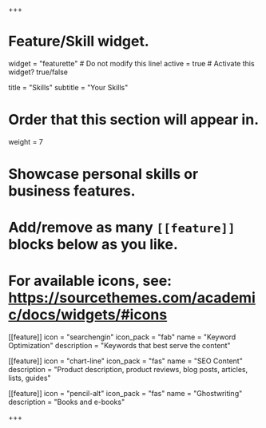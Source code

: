 +++
# Feature/Skill widget.
widget = "featurette"  # Do not modify this line!
active = true  # Activate this widget? true/false

title = "Skills"
subtitle = "Your Skills"

# Order that this section will appear in.
weight = 7

# Showcase personal skills or business features.
# 
# Add/remove as many `[[feature]]` blocks below as you like.
# 
# For available icons, see: https://sourcethemes.com/academic/docs/widgets/#icons

[[feature]]
  icon = "searchengin"
  icon_pack = "fab"
  name = "Keyword Optimization"
  description = "Keywords that best serve the content"
  
[[feature]]
  icon = "chart-line"
  icon_pack = "fas"
  name = "SEO Content"
  description = "Product description, product reviews, blog posts, articles, lists, guides"  
  
[[feature]]
  icon = "pencil-alt"
  icon_pack = "fas"
  name = "Ghostwriting"
  description = "Books and e-books"

+++
